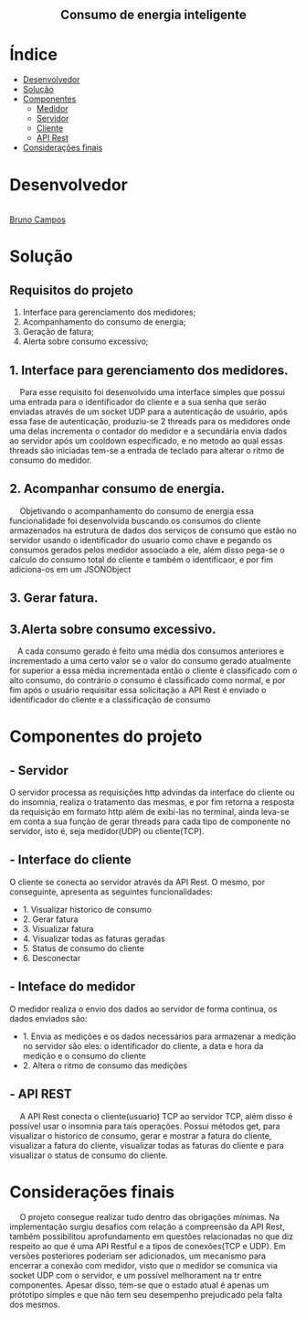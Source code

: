 <h2 align="center">Consumo de energia inteligente </h2>
 
# Índice

- [Desenvolvedor](#desenvolvedor)
- [Solução](#Solução)
- [Componentes](#Componentes)
   - [Medidor](#Medidor)
   - [Servidor](#Servidor)
   - [Cliente](#Cliente)
   - [API Rest](#APIRest)
- [Considerações finais](#consideracoes)


# Desenvolvedor
<br /><a href="https://github.com/BRCZ1N">Bruno Campos</a>

# Solução

<h2>Requisitos do projeto</h2>

   1. Interface para gerenciamento dos medidores;
   2. Acompanhamento do consumo de energia;
   3. Geração de fatura;
   4. Alerta sobre consumo excessivo;
   
   <h2>   1. Interface para gerenciamento dos medidores.</h2>
   
 &emsp; Para esse requisito foi desenvolvido uma interface simples que possui uma entrada para o identificador do cliente e a sua senha que serão enviadas através de um socket UDP para a autenticação de usuário, após essa fase de autenticação, produziu-se 2 threads para os medidores onde uma delas incrementa o contador do medidor e a secundária envia dados ao servidor após um cooldown especificado, e no metodo ao qual essas threads são iniciadas tem-se a entrada de teclado para alterar o ritmo de consumo do medidor.
  
<h2>2. Acompanhar consumo de energia.</h2>

 &emsp; Objetivando o acompanhamento do consumo de energia essa funcionalidade foi desenvolvida buscando os consumos do cliente armazenados na estrutura de dados dos serviços de consumo que estão no servidor usando o identificador do usuario como chave e pegando os consumos gerados pelos medidor associado a ele, além disso pega-se o calculo do consumo total do cliente e também o identificaor, e por fim adiciona-os em um JSONObject
<h2>3. Gerar fatura.</h2>

<h2>3.Alerta sobre consumo excessivo.</h2>

&emsp;A cada consumo gerado é feito uma média dos consumos anteriores e incrementado a uma certo valor se o valor do consumo gerado atualmente for superior a essa média incrementada então o cliente é classificado com o alto consumo, do contrário o consumo é classificado como normal, e por fim após o usuário requisitar essa solicitação a API Rest é enviado o identificador do cliente e a classificação de consumo

 
# Componentes do projeto

<h2>- Servidor</h2>
<p2> O servidor processa as requisições http advindas da interface do cliente ou do insomnia, realiza o tratamento das mesmas, e por fim retorna a resposta da requisição em formato http além de exibi-las no terminal,  ainda leva-se em conta a sua função de gerar threads para cada tipo de componente no servidor, isto é, seja medidor(UDP) ou cliente(TCP).</p2>

<h2>- Interface do cliente</h2>
<p2> O cliente se conecta ao servidor através da API Rest. O mesmo, por conseguinte, apresenta as seguintes funcionalidades:</p2>
 <ul>
  <li>1. Visualizar historico de consumo </li>
  <li>2. Gerar fatura </li>
  <li>3. Visualizar fatura </li>
  <li>4. Visualizar todas as faturas geradas</li>
  <li>5. Status de consumo do cliente</li>
  <li>6. Desconectar</li>
</ul>

<h2>- Inteface do medidor </h2>
<p2> O medidor realiza o envio dos dados ao servidor de forma continua, os dados enviados são:</p2>
 <ul>
  <li>1. Envia as medições e os dados necessários para armazenar a medição no servidor são eles: o identificador do cliente, a data e hora da medição e o consumo do cliente</li>
  <li>2. Altera o ritmo de consumo das medições</li>
</ul>

<h2>- API REST</h2>
<p2>  &emsp; A API Rest conecta o cliente(usuario) TCP ao servidor TCP, além disso é possível usar o insomnia para tais operações. Possui métodos get, para visualizar o historico de consumo, gerar e mostrar a fatura do cliente, visualizar a fatura do cliente, visualizar todas as faturas do cliente e para visualizar o status de consumo do cliente.<p2> 
 
 # Considerações finais 
<p2> &emsp; O projeto consegue realizar tudo dentro das obrigações mínimas. Na implementação surgiu desafios com relação a compreensão da API Rest, também possibilitou aprofundamento em questões relacionadas no que diz respeito ao que é uma API Restful e a tipos de conexões(TCP e UDP). Em versões posteriores poderiam ser adicionados, um mecanismo para encerrar a conexão com medidor, visto que o medidor se comunica via socket UDP com o servidor, e um possível melhorament na tr entre componentes. Apesar disso, tem-se que o estado atual é apenas um prótotipo simples e que não tem seu desempenho prejudicado pela falta dos mesmos. 
